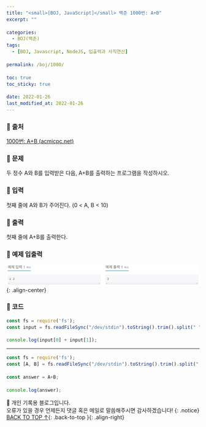 ```yaml
---
title: "<small>[BOJ, JavaScript]</small> 백준 1000번: A+B"
excerpt: ""

categories:
  - BOJ(백준)
tags:
  - [BOJ, Javascript, NodeJS, 입출력과 사칙연산]

permalink: /boj/1000/

toc: true
toc_sticky: true
 
date: 2022-01-26
last_modified_at: 2022-01-26
---
```


### 📌 출처

  [1000번: A+B (acmicpc.net)](https://www.acmicpc.net/problem/1000)

### 📌 문제

  두 정수 A와 B를 입력받은 다음, A+B를 출력하는 프로그램을 작성하시오.

### 📌 입력 

  첫째 줄에 A와 B가 주어진다. (0 < A, B < 10)

### 📌 출력

  첫째 줄에 A+B를 출력한다.

### 📌 예제 입출력

  <img src="/assets/images/posts_img/boj/1000.png">{: .align-center}

### 📌 코드

  ```jsx
  const fs = require('fs');
  const input = fs.readFileSync("/dev/stdin").toString().trim().split(" ").map(Number);

  console.log(input[0] + input[1]);
  ```

  ---

  ```jsx
  const fs = require('fs');
  const [A, B] = fs.readFileSync("/dev/stdin").toString().trim().split(" ").map(Number);

  const answer = A+B;

  console.log(answer);
  ```

📓 개인 기록용 블로그입니다.  
오류가 있을 경우 언제든지 댓글 혹은 메일로 말씀해주시면 감사하겠습니다!
{: .notice}
[BACK TO TOP ↑](#){: .back-to-top }{: .align-right}